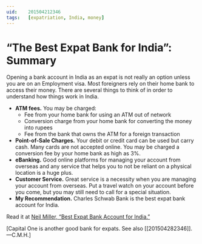 ```yaml
---
uid:	201504212346
tags:	[expatriation, India, money]
---
```


# “The Best Expat Bank for India”: Summary

Opening a bank account in India as an expat is not really an option unless you are on an Employment visa. Most foreigners rely on their home bank to access their money. There are several things to think of in order to understand how things work in India.

- **ATM fees.** You may be charged:
	- Fee from your home bank for using an ATM out of network
	- Conversion charge from your home bank for converting the money into rupees
	- Fee from the bank that owns the ATM for a foreign transaction
- **Point-of-Sale Charges.** Your debit or credit card can be used but carry cash. Many cards are not accepted online. You may be charged a conversion fee by your home bank as high as 3%.
- **eBanking.** Good online platforms for managing your account from overseas and any service that helps you to not be reliant on a physical location is a huge plus.
- **Customer Service.** Great service is a necessity when you are managing your account from overseas. Put a travel watch on your account before you come, but you may still need to call for a special situation.
- **My Recommendation.** Charles Schwab Bank is the best expat bank account for India.

Read it at [Neil Miller, “Best Expat Bank Account for India.”](http://learningindia.in/best-expat-bank-account-for-india/)

[Capital One is another good bank for expats. See also [[201504282346]]. —C.M.H.]
